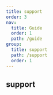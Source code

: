 ```yaml
---
title: support
order: 3
nav:
  title: Guide
  order: 1
  path: /guide
group:
  title: support
  path: /support
  order: 1
---
```


##  support
